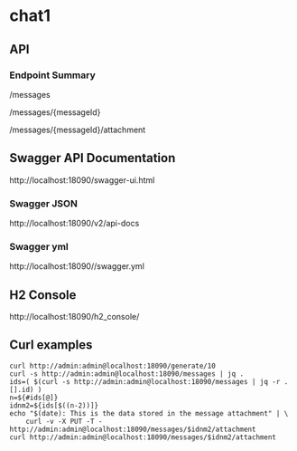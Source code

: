 # chat1

## API

### Endpoint Summary

/messages

/messages/{messageId}

/messages/{messageId}/attachment

## Swagger API Documentation
http://localhost:18090/swagger-ui.html
### Swagger JSON
http://localhost:18090/v2/api-docs
### Swagger yml
http://localhost:18090//swagger.yml

## H2 Console
http://localhost:18090/h2_console/

## Curl examples
```
curl http://admin:admin@localhost:18090/generate/10
curl -s http://admin:admin@localhost:18090/messages | jq .
ids=( $(curl -s http://admin:admin@localhost:18090/messages | jq -r .[].id) )
n=${#ids[@]}
idnm2=${ids[$((n-2))]}
echo "$(date): This is the data stored in the message attachment" | \
    curl -v -X PUT -T - http://admin:admin@localhost:18090/messages/$idnm2/attachment
curl http://admin:admin@localhost:18090/messages/$idnm2/attachment
```